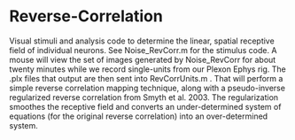 # Reverse-Correlation
Visual stimuli and analysis code to determine the linear, spatial receptive field of individual neurons. See Noise_RevCorr.m for the stimulus code. A mouse will view the set of images generated by Noise_RevCorr for about twenty minutes while we record single-units from our Plexon Ephys rig. The .plx files that output are then sent into RevCorrUnits.m . That will perform a simple reverse correlation mapping technique, along with a pseudo-inverse regularized reverse correlation from Smyth et al. 2003. The regularization smoothes the receptive field and converts an under-determined system of equations (for the original reverse correlation) into an over-determined system. 
